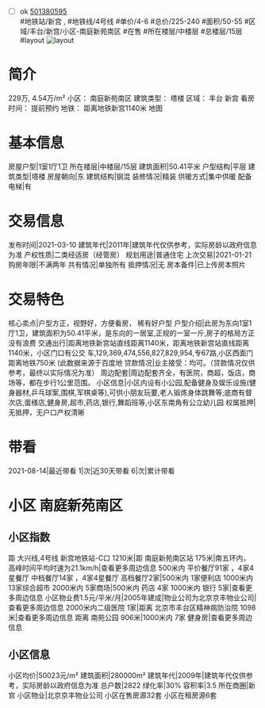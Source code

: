 - [ ] ok [501380595](https://bj.5i5j.com/ershoufang/501380595.html)  
 #地铁站/新宫 ,  #地铁线/4号线
#单价/4-6 #总价/225-240 #面积/50-55   #区域/丰台/新宫/小区-南庭新苑南区 #在售 #所在楼层/中楼层 #总楼层/15层 #layout 
![layout](http://image2a.5i5j.com/bdir/layout/85c96e1b63a04da4aca556e2c22ae0bf.jpg_P5.jpg) 
# 简介 
 229万,  4.54万/m² 
小区： 南庭新苑南区
建筑类型： 塔楼
区域： 丰台 新宫
看房时间： 提前预约
地铁： 距离地铁新宫1140米 地图
# 基本信息 
 房屋户型|1室1厅1卫
所在楼层|中楼层/15层
建筑面积|50.41平米
户型结构|平层
建筑类型|塔楼
房屋朝向|东
建筑结构|钢混
装修情况|精装
供暖方式|集中供暖
配备电梯|有
# 交易信息 
 发布时间|2021-03-10
建筑年代|2011年|建筑年代仅供参考，实际房龄以政府信息为准
产权性质|二类经适房（经管房）
规划用途|普通住宅
上次交易|2021-01-21
购房年限|不满两年
共有情况|单独所有
抵押情况|无
房本备件|已上传房本照片
# 交易特色 
 核心卖点|户型方正，视野好，方便看房， 稀有好户型
户型介绍|此房为东向1室1厅1卫，建筑面积为50.41平米，是东向的一居室,正规的一室一斤,房子的格局方正没有浪费
交通出行|距离地铁新宫站直线距离1140米，距离地铁新宫站直线距离1140米，小区门口有公交 车,129,369,474,556,827,829,954,专67路,小区西面门距离地铁750米 (此数据来源于百度地
贷款情况|业主接受：均可。（贷款情况仅供参考，最终以实际情况为准）
周边配套|周边配套齐全，有医院，商超，饭店，商场等，都在步行1公里范围。
小区信息|小区内设有小公园,配备健身及娱乐设施(健身器材,乒乓球案,围棋,军棋桌等),可供小朋友玩要,老人锻炼身体跳舞等;底商有督次店,蛋様店,健身房,超市,药店,银行,舞蹈班等,小区东南角有公立幼儿园
权属抵押|无抵押，无户口产权清晰
# 带看 
 2021-08-14|最近带看	 1|次|近30天带看	 6|次|累计带看
# 小区 南庭新苑南区
## 小区指数 
 距 大兴线,4号线 新宫地铁站-C口 1210米|距 南庭新苑南区站 175米|南五环内， 高峰时间平均时速为21.1km/h|查看更多周边信息
500米内 平价餐厅91家 ，4家4星餐厅
中档餐厅14家 ，4家4星餐厅
高档餐厅2家|500米内 1家便利店
1000米内 13家综合超市
2000米内 5家商场|500米内 药店 4家
1000米内 银行 5家|查看更多周边信息
小区物业费1.5元/平米/月|2005年建成|物业公司为北京京丰物业公司|查看更多周边信息
2000米内二级医院 1家|距离 北京市丰台区精神病防治院  1098米|查看更多周边信息
距离 南苑公园 906米|1000米内 7家 健身房|查看更多周边信息
## 小区信息 
 小区均价|50023元/m²
建筑面积|280000m²
建筑年代|2009年|建筑年代仅供参考，实际房龄以政府信息为准
总户数|2822
绿化率|30%
容积率|3.5
所在商圈|新宫
小区物业|北京京丰物业公司
小区在售房源32套
小区在租房源6套
